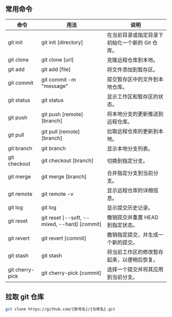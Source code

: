 ## 常用命令

| 命令            | 用法                                         | 说明                                            |
| --------------- | -------------------------------------------- | ----------------------------------------------- |
| git init        | git init [directory]                         | 在当前目录或指定目录下初始化一个新的 Git 仓库。 |
| git clone       | git clone [url]                              | 克隆远程仓库到本地。                            |
| git add         | git add [file]                               | 将文件添加到暂存区。                            |
| git commit      | git commit -m "message"                      | 提交暂存区中的文件到本地仓库。                  |
| git status      | git status                                   | 显示工作区和暂存区的状态。                      |
| git push        | git push [remote] [branch]                   | 将本地分支的更新推送到远程仓库。                |
| git pull        | git pull [remote] [branch]                   | 拉取远程仓库的更新到本地。                      |
| git branch      | git branch                                   | 显示本地分支列表。                              |
| git checkout    | git checkout [branch]                        | 切换到指定分支。                                |
| git merge       | git merge [branch]                           | 合并指定分支到当前分支。                        |
| git remote      | git remote -v                                | 显示远程仓库的详细信息。                        |
| git log         | git log                                      | 显示提交历史记录。                              |
| git reset       | git reset [--soft, --mixed, --hard] [commit] | 撤销提交并重置 HEAD 到指定状态。                |
| git revert      | git revert [commit]                          | 撤销指定提交，并生成一个新的提交。              |
| git stash       | git stash                                    | 将当前工作区的修改暂存起来，以便稍后恢复。      |
| git cherry-pick | git cherry-pick [commit]                     | 选择一个提交并将其应用到当前分支。              |

## 拉取 git 仓库

```bash
git clone https://github.com/{账号名}/{仓库名}.git
```

